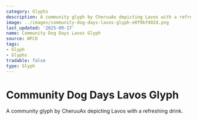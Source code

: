 ```yaml
---
category: Glyphs
description: A community glyph by CheruuAx depicting Lavos with a refreshing drink.
image: ../images/community-dog-days-lavos-glyph-e0f9bf402d.png
last_updated: '2025-09-17'
name: Community Dog Days Lavos Glyph
source: WFCD
tags:
- Glyph
- Glyphs
tradable: false
type: Glyph
---
```


# Community Dog Days Lavos Glyph

A community glyph by CheruuAx depicting Lavos with a refreshing drink.

